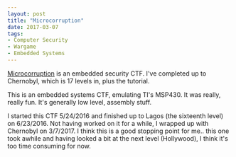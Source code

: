 ```yaml
---
layout: post
title: "Microcorruption"
date: 2017-03-07
tags:
- Computer Security
- Wargame
- Embedded Systems
---
```


[Microcorruption](https://microcorruption.com) is an embedded security CTF. I've completed up to Chernobyl, which is 17 levels in, plus the tutorial. 
<!--end excerpt-->

This is an embedded systems CTF, emulating TI's MSP430. It was really, really fun. It's generally low level, assembly stuff.

I started this CTF 5/24/2016 and finished up to Lagos (the sixteenth level) on 6/23/2016. Not having worked on it for a while, I wrapped up with Chernobyl on 3/7/2017. I think this is a good stopping point for me.. this one took awhile and having looked a bit at the next level (Hollywood), I think it's too time consuming for now.
